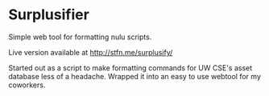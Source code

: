Surplusifier
============

Simple web tool for formatting nulu scripts. 

Live version available at http://stfn.me/surplusify/

Started out as a script to make formatting commands for UW CSE's asset database less of a headache.
Wrapped it into an easy to use webtool for my coworkers. 
